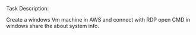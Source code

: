 Task Description:

Create a windows Vm machine in AWS and connect with RDP open CMD in windows share the about system info.
